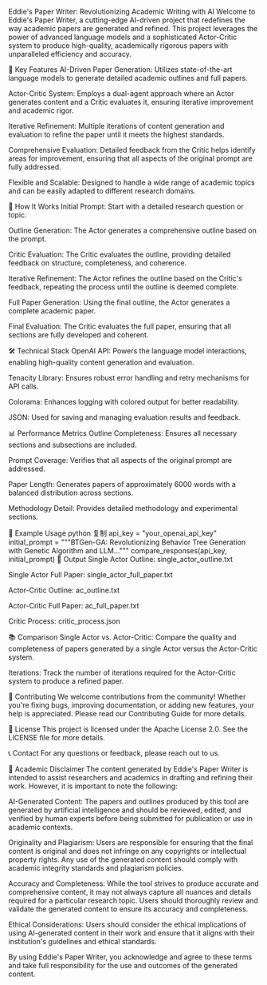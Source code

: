 Eddie's Paper Writer: Revolutionizing Academic Writing with AI
Welcome to Eddie's Paper Writer, a cutting-edge AI-driven project that redefines the way academic papers are generated and refined. This project leverages the power of advanced language models and a sophisticated Actor-Critic system to produce high-quality, academically rigorous papers with unparalleled efficiency and accuracy.

🌟 Key Features
AI-Driven Paper Generation: Utilizes state-of-the-art language models to generate detailed academic outlines and full papers.

Actor-Critic System: Employs a dual-agent approach where an Actor generates content and a Critic evaluates it, ensuring iterative improvement and academic rigor.

Iterative Refinement: Multiple iterations of content generation and evaluation to refine the paper until it meets the highest standards.

Comprehensive Evaluation: Detailed feedback from the Critic helps identify areas for improvement, ensuring that all aspects of the original prompt are fully addressed.

Flexible and Scalable: Designed to handle a wide range of academic topics and can be easily adapted to different research domains.

🚀 How It Works
Initial Prompt: Start with a detailed research question or topic.

Outline Generation: The Actor generates a comprehensive outline based on the prompt.

Critic Evaluation: The Critic evaluates the outline, providing detailed feedback on structure, completeness, and coherence.

Iterative Refinement: The Actor refines the outline based on the Critic's feedback, repeating the process until the outline is deemed complete.

Full Paper Generation: Using the final outline, the Actor generates a complete academic paper.

Final Evaluation: The Critic evaluates the full paper, ensuring that all sections are fully developed and coherent.

🛠️ Technical Stack
OpenAI API: Powers the language model interactions, enabling high-quality content generation and evaluation.

Tenacity Library: Ensures robust error handling and retry mechanisms for API calls.

Colorama: Enhances logging with colored output for better readability.

JSON: Used for saving and managing evaluation results and feedback.

📊 Performance Metrics
Outline Completeness: Ensures all necessary sections and subsections are included.

Prompt Coverage: Verifies that all aspects of the original prompt are addressed.

Paper Length: Generates papers of approximately 6000 words with a balanced distribution across sections.

Methodology Detail: Provides detailed methodology and experimental sections.

📝 Example Usage
python
复制
api_key = "your_openai_api_key"
initial_prompt = """BTGen-GA: Revolutionizing Behavior Tree Generation with Genetic Algorithm and LLM..."""
compare_responses(api_key, initial_prompt)
📁 Output
Single Actor Outline: single_actor_outline.txt

Single Actor Full Paper: single_actor_full_paper.txt

Actor-Critic Outline: ac_outline.txt

Actor-Critic Full Paper: ac_full_paper.txt

Critic Process: critic_process.json

📚 Comparison
Single Actor vs. Actor-Critic: Compare the quality and completeness of papers generated by a single Actor versus the Actor-Critic system.

Iterations: Track the number of iterations required for the Actor-Critic system to produce a refined paper.

🤝 Contributing
We welcome contributions from the community! Whether you're fixing bugs, improving documentation, or adding new features, your help is appreciated. Please read our Contributing Guide for more details.

📜 License
This project is licensed under the Apache License 2.0. See the LICENSE file for more details.

📞 Contact
For any questions or feedback, please reach out to us.

📜 Academic Disclaimer
The content generated by Eddie's Paper Writer is intended to assist researchers and academics in drafting and refining their work. However, it is important to note the following:

AI-Generated Content: The papers and outlines produced by this tool are generated by artificial intelligence and should be reviewed, edited, and verified by human experts before being submitted for publication or use in academic contexts.

Originality and Plagiarism: Users are responsible for ensuring that the final content is original and does not infringe on any copyrights or intellectual property rights. Any use of the generated content should comply with academic integrity standards and plagiarism policies.

Accuracy and Completeness: While the tool strives to produce accurate and comprehensive content, it may not always capture all nuances and details required for a particular research topic. Users should thoroughly review and validate the generated content to ensure its accuracy and completeness.

Ethical Considerations: Users should consider the ethical implications of using AI-generated content in their work and ensure that it aligns with their institution's guidelines and ethical standards.

By using Eddie's Paper Writer, you acknowledge and agree to these terms and take full responsibility for the use and outcomes of the generated content.